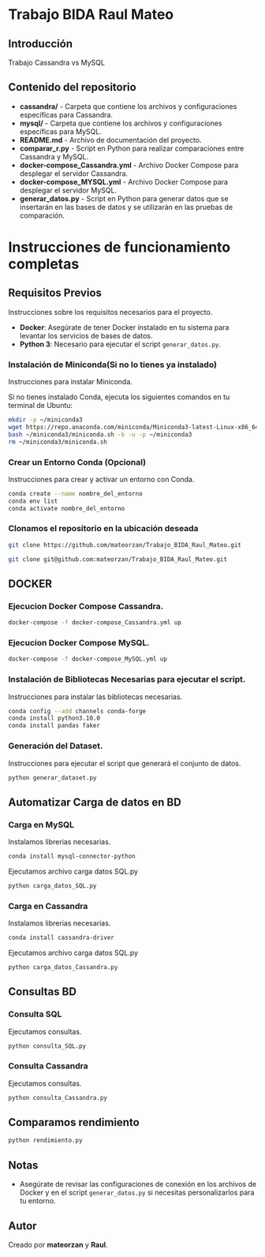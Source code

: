 # Trabajo BIDA Raul Mateo

## Introducción

Trabajo Cassandra vs MySQL

## Contenido del repositorio

- **cassandra/** - Carpeta que contiene los archivos y configuraciones específicas para Cassandra.
- **mysql/** - Carpeta que contiene los archivos y configuraciones específicas para MySQL.
- **README.md** - Archivo de documentación del proyecto.
- **comparar_r.py** - Script en Python para realizar comparaciones entre Cassandra y MySQL.
- **docker-compose_Cassandra.yml** - Archivo Docker Compose para desplegar el servidor Cassandra.
- **docker-compose_MYSQL.yml** - Archivo Docker Compose para desplegar el servidor MySQL.
- **generar_datos.py** - Script en Python para generar datos que se insertarán en las bases de datos y se utilizarán en las pruebas de comparación.

# Instrucciones de funcionamiento completas

## Requisitos Previos

Instrucciones sobre los requisitos necesarios para el proyecto.

- **Docker**: Asegúrate de tener Docker instalado en tu sistema para levantar los servicios de bases de datos.
- **Python 3**: Necesario para ejecutar el script `generar_datos.py`.

### Instalación de Miniconda(Si no lo tienes ya instalado)

Instrucciones para instalar Miniconda.

Si no tienes instalado Conda, ejecuta los siguientes comandos en tu terminal de Ubuntu:

```bash
mkdir -p ~/miniconda3
wget https://repo.anaconda.com/miniconda/Miniconda3-latest-Linux-x86_64.sh -O ~/miniconda3/miniconda.sh
bash ~/miniconda3/miniconda.sh -b -u -p ~/miniconda3
rm ~/miniconda3/miniconda.sh
```

### Crear un Entorno Conda (Opcional)

Instrucciones para crear y activar un entorno con Conda.

```bash
conda create --name nombre_del_entorno 
conda env list
conda activate nombre_del_entorno
```
### Clonamos el repositorio en la ubicación deseada

```bash
git clone https://github.com/mateorzan/Trabajo_BIDA_Raul_Mateo.git
```
```bash
git clone git@github.com:mateorzan/Trabajo_BIDA_Raul_Mateo.git
```

## DOCKER

### Ejecucion Docker Compose Cassandra.

```bash
docker-compose -f docker-compose_Cassandra.yml up
```

### Ejecucion Docker Compose MySQL.


```bash
docker-compose -f docker-compose_MySQL.yml up
```

### Instalación de Bibliotecas Necesarias para ejecutar el script.

Instrucciones para instalar las bibliotecas necesarias.
```bash
conda config --add channels conda-forge
conda install python3.10.0
conda install pandas faker
```
### Generación del Dataset.

Instrucciones para ejecutar el script que generará el conjunto de datos.

```bash
python generar_dataset.py
```


## Automatizar Carga de datos en BD


### Carga en MySQL


Instalamos librerias necesarias.
```bash
conda install mysql-connector-python
```
Ejecutamos archivo carga datos SQL.py

```bash
python carga_datos_SQL.py
```

### Carga en Cassandra

Instalamos librerias necesarias.
```bash
conda install cassandra-driver
```
Ejecutamos archivo carga datos SQL.py

```bash
python carga_datos_Cassandra.py
```

## Consultas BD

### Consulta SQL

Ejecutamos consultas.

```bash
python consulta_SQL.py
```

### Consulta Cassandra

Ejecutamos consultas.

```bash
python consulta_Cassandra.py
```

## Comparamos rendimiento

```bash
python rendimiento.py
```

## Notas

- Asegúrate de revisar las configuraciones de conexión en los archivos de Docker y en el script `generar_datos.py` si necesitas personalizarlos para tu entorno.

## Autor

Creado por **mateorzan** y **Raul**.
